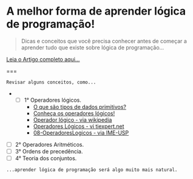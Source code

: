 # A melhor forma de aprender lógica de programação!

> Dicas e conceitos que você precisa conhecer antes de começar a aprender tudo que existe sobre lógica de programação...

[Leia o Artigo completo aqui...](https://becode.com.br/melhor-forma-de-aprender-logica-de-programacao/ "por Erick Scudero")

===

`Revisar alguns conceitos, como...`

- * [ ] 1° Operadores lógicos.
	- [O que são tipos de dados primitivos?](http://www.dicasdeprogramacao.com.br/tipos-de-dados-primitivos/)
	- [Conheça os operadores lógicos!](http://www.dicasdeprogramacao.com.br/operadores-logicos/)
	- [Operador lógico - via wikipedia](https://pt.wikipedia.org/wiki/Operador_l%C3%B3gico)
	- [Operadores Lógicos - vi tiexpert.net](http://www.tiexpert.net/download/pdf/algoritmo/operadoreslogicos.pdf)
	- [08-OperadoresLogicos - via IME-USP](https://www.ime.usp.br/~hitoshi/introducao/08-OperadoresLogicos.pdf "IME-USP - Carlos Hitoshi Morimoto")
* [ ] 2° Operadores Aritméticos. 
* [ ] 3° Ordens de precedência.
* [ ] 4° Teoria dos conjuntos.

`...aprender lógica de programação será algo muito mais natural.`